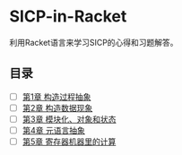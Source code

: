 # SICP-in-Racket

利用Racket语言来学习SICP的心得和习题解答。


## 目录
- [ ] [第1章 构造过程抽象](1)
- [ ] [第2章 构造数据现象](2)
- [ ] [第3章 模块化、对象和状态](3)
- [ ] [第4章 元语言抽象](4)
- [ ] [第5章 寄存器机器里的计算](5)
